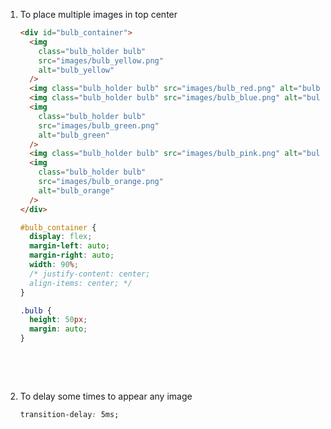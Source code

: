 1. To place multiple images in top center

   ```html
   <div id="bulb_container">
     <img
       class="bulb_holder bulb"
       src="images/bulb_yellow.png"
       alt="bulb_yellow"
     />
     <img class="bulb_holder bulb" src="images/bulb_red.png" alt="bulb_red" />
     <img class="bulb_holder bulb" src="images/bulb_blue.png" alt="bulb_blue" />
     <img
       class="bulb_holder bulb"
       src="images/bulb_green.png"
       alt="bulb_green"
     />
     <img class="bulb_holder bulb" src="images/bulb_pink.png" alt="bulb_pink" />
     <img
       class="bulb_holder bulb"
       src="images/bulb_orange.png"
       alt="bulb_orange"
     />
   </div>
   ```

   ```css
   #bulb_container {
     display: flex;
     margin-left: auto;
     margin-right: auto;
     width: 90%;
     /* justify-content: center;
     align-items: center; */
   }

   .bulb {
     height: 50px;
     margin: auto;
   }
   ```

&nbsp;

&nbsp;

2. To delay some times to appear any image

   ```css
   transition-delay: 5ms;
   ```
